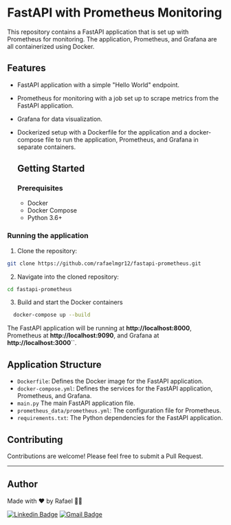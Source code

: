 # FastAPI with Prometheus Monitoring
This repository contains a FastAPI application that is set up with Prometheus for monitoring. The application, Prometheus, and Grafana are all containerized using Docker.

## Features
* FastAPI application with a simple "Hello World" endpoint.
* Prometheus for monitoring with a job set up to scrape metrics from the FastAPI application.
* Grafana for data visualization.
* Dockerized setup with a Dockerfile for the application and a docker-compose file to run the application, Prometheus, and Grafana in separate containers.

  ## Getting Started
  ### Prerequisites
  * Docker
  * Docker Compose
  * Python 3.6+
 
### Running the application
1. Clone the repository:
  ```bash
  git clone https://github.com/rafaelmgr12/fastapi-prometheus.git

  ```
2. Navigate into the cloned repository:
  ```bash
  cd fastapi-prometheus
  ```
3. Build and start the Docker containers
```bash
  docker-compose up --build
```
The FastAPI application will be running at **http://localhost:8000**, Prometheus at **http://localhost:9090**, and Grafana at **http://localhost:3000**``.

## Application Structure
* `Dockerfile`: Defines the Docker image for the FastAPI application.
* `docker-compose.yml`: Defines the services for the FastAPI application, Prometheus, and Grafana.
* `main.py` The main FastAPI application file.
* `prometheus_data/prometheus.yml`: The configuration file for Prometheus.
* `requirements.txt`: The Python dependencies for the FastAPI application.
## Contributing
Contributions are welcome! Please feel free to submit a Pull Request.

---
## Author

Made with ♥ by Rafael 👋🏻


[![Linkedin Badge](https://img.shields.io/badge/-Rafael-blue?style=flat-square&logo=Linkedin&logoColor=white&link=https://www.linkedin.com/in/tgmarinho/)](https://www.linkedin.com/in/rafael-mgr/)
[![Gmail Badge](https://img.shields.io/badge/-Gmail-red?style=flat-square&link=mailto:nelsonsantosaraujo@hotmail.com)](mailto:ribeirorafaelmatehus@gmail.com)
